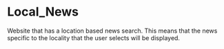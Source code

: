 # Local_News
Website that has a location based news search. This means that the news specific to the locality that the user selects will be displayed.
